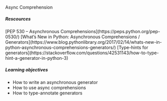 Async Comprehension
<h5>Rescources</h5>
[PEP 530 – Asynchronous Comprehensions](https://peps.python.org/pep-0530/)
[What’s New in Python: Asynchronous Comprehensions / Generators](https://www.blog.pythonlibrary.org/2017/02/14/whats-new-in-python-asynchronous-comprehensions-generators/)
[Type-hints for generators](https://stackoverflow.com/questions/42531143/how-to-type-hint-a-generator-in-python-3)

<h5>Learning objectives</h5>
<ul>
<li>How to write an asynchronous generator</li>
<li>How to use async comprehensions</li>
<li>How to type-annotate generators</li>
</ul>
